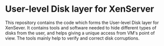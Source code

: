 User-level Disk layer for XenServer
=============================

This repository contains the code which forms the User-level Disk layer for XenSever. It contains tools and software needed to hide different types of disks from the user, and helps giving a unique access from VM's point of view. The tools mainly help to verify and correct disk corruptions.
